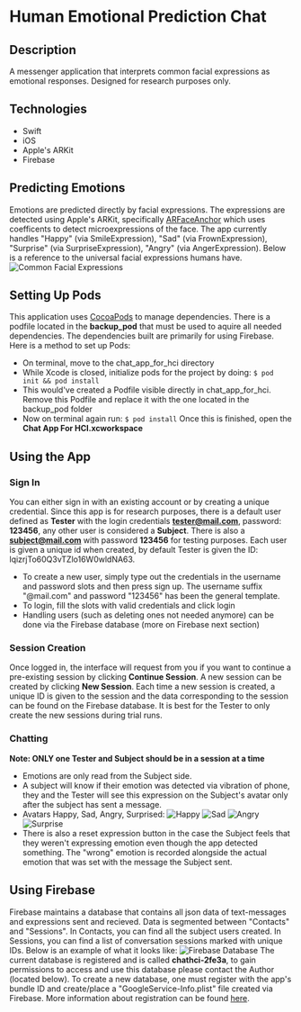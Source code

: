 # Human Emotional Prediction Chat
## Description
A messenger application that interprets common facial expressions as emotional responses. Designed for research purposes only.

## Technologies
* Swift
* iOS
* Apple's ARKit
* Firebase

## Predicting Emotions
Emotions are predicted directly by facial expressions. The expressions are detected using Apple's ARKit, specifically [ARFaceAnchor](./https://developer.apple.com/documentation/arkit/arfaceanchor/blendshapelocation) which uses coefficents to detect microexpressions of the face. The app currently handles "Happy" (via SmileExpression), "Sad" (via FrownExpression), "Surprise" (via SurpriseExpression), "Angry" (via AngerExpression). Below is a reference to the universal facial expressions humans have.
![Common Facial Expressions](https://i.imgur.com/dtyIYQ0.png)

## Setting Up Pods
This application uses [CocoaPods](./https://cocoapods.org/about) to manage dependencies. There is a podfile located in the **backup_pod** that must be used to aquire all needed dependencies. The dependencies built are primarily for using Firebase. Here is a method to set up Pods:
* On terminal, move to the chat_app_for_hci directory
* While Xcode is closed, initialize pods for the project by doing:
```$ pod init && pod install```
* This would've created a Podfile visible directly in chat_app_for_hci. Remove this Podfile and replace it with the one located in the backup_pod folder
* Now on terminal again run:
```$ pod install```
Once this is finished, open the **Chat App For HCI.xcworkspace** 

## Using the App
### Sign In
You can either sign in with an existing account or by creating a unique credential.
Since this app is for research purposes, there is a default user defined as **Tester** with the login credentials **tester@mail.com**, password: **123456**, any other user is considered a **Subject**. There is also a **subject@mail.com** with password **123456** for testing purposes. Each user is given a unique id when created, by default Tester is given the ID: lqizrjTo60Q3vTZlo16W0wldNA63.
* To create a new user, simply type out the credentials in the username and password slots and then press sign up. The username suffix "@mail.com" and password "123456" has been the general template.
* To login, fill the slots with valid credentials and click login
* Handling users (such as deleting ones not needed anymore) can be done via the Firebase database (more on Firebase next section)
### Session Creation
Once logged in, the interface will request from you if you want to continue a pre-existing session by clicking **Continue Session**. A new session can be created by clicking **New Session**. Each time a new session is created, a unique ID is given to the session and the data corresponding to the session can be found on the Firebase database. It is best for the Tester to only create the new sessions during trial runs.
### Chatting
**Note: ONLY one Tester and Subject should be in a session at a time** 
* Emotions are only read from the Subject side.
* A subject will know if their emotion was detected via vibration of phone, they and the Tester will see this expression on the Subject's avatar only after the subject has sent a message.
* Avatars Happy, Sad, Angry, Surprised: ![Happy](./emotes/smileMS.png)
![Sad](./emotes/sadMS.png)
![Angry](./emotes/angryMS.png)
![Surprise](./emotes/stunnedMS.png)
* There is also a reset expression button in the case the Subject feels that they weren't expressing emotion even though the app detected something. The "wrong" emotion is recorded alongside the actual emotion that was set with the message the Subject sent.

## Using Firebase
Firebase maintains a database that contains all json data of text-messages and expressions sent and recieved. Data is segmented between "Contacts" and "Sessions". In Contacts, you can find all the subject users created. In Sessions, you can find a list of conversation sessions marked with unique IDs. Below is an example of what it looks like:
![Firebase Database](https://i.imgur.com/f29I1os.png)
The current database is registered and is called **chathci-2fe3a**, to gain permissions to access and use this database please contact the Author (located below). To create a new database, one must register with the app's bundle ID and create/place a "GoogleService-Info.plist" file created via Firebase. More information about registration can be found [here](https://firebase.google.com/docs/ios/setup).
